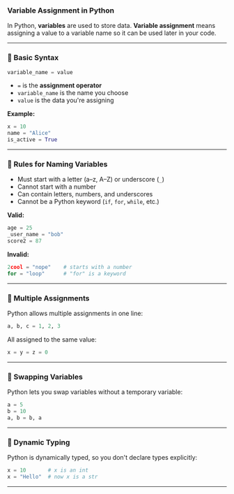 ### Variable Assignment in Python

In Python, **variables** are used to store data. **Variable assignment** means assigning a value to a variable name so it can be used later in your code.

---

### 🔹 Basic Syntax

```python
variable_name = value
```

* `=` is the **assignment operator**
* `variable_name` is the name you choose
* `value` is the data you're assigning

**Example:**

```python
x = 10
name = "Alice"
is_active = True
```

---

### 🔹 Rules for Naming Variables

* Must start with a letter (a–z, A–Z) or underscore (`_`)
* Cannot start with a number
* Can contain letters, numbers, and underscores
* Cannot be a Python keyword (`if`, `for`, `while`, etc.)

**Valid:**

```python
age = 25
_user_name = "bob"
score2 = 87
```

**Invalid:**

```python
2cool = "nope"    # starts with a number
for = "loop"      # "for" is a keyword
```

---

### 🔹 Multiple Assignments

Python allows multiple assignments in one line:

```python
a, b, c = 1, 2, 3
```

All assigned to the same value:

```python
x = y = z = 0
```

---

### 🔹 Swapping Variables

Python lets you swap variables without a temporary variable:

```python
a = 5
b = 10
a, b = b, a
```

---

### 🔹 Dynamic Typing

Python is dynamically typed, so you don't declare types explicitly:

```python
x = 10       # x is an int
x = "Hello"  # now x is a str
```

---
